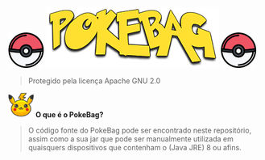 <img src="Images/pokebola_two.png" width="70" height="70"> <img src="Images/pokebag_logo.png"> <img src="Images/pokebola_two.png" width="70" height="70">
> Protegido pela licença Apache GNU 2.0

<img src="Images/pikachu.png" width="50" height="50"> **O que é o PokeBag?**
> O código fonte do PokeBag pode ser encontrado neste repositório, assim como a sua jar que pode ser manualmente utilizada em quaisquers dispositivos que contenham o (Java JRE) 8 ou afins.
